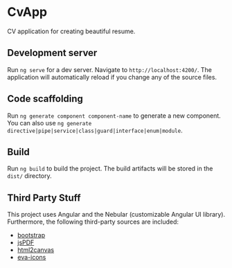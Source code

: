 # CvApp

CV application for creating beautiful resume.

## Development server

Run `ng serve` for a dev server. Navigate to `http://localhost:4200/`. The application will automatically reload if you change any of the source files.

## Code scaffolding

Run `ng generate component component-name` to generate a new component. You can also use `ng generate directive|pipe|service|class|guard|interface|enum|module`.

## Build

Run `ng build` to build the project. The build artifacts will be stored in the `dist/` directory.

## Third Party Stuff

This project uses Angular and the Nebular (customizable Angular UI library). Furthermore, the following third-party sources are included:

* [bootstrap](https://getbootstrap.com)
* [jsPDF](https://github.com/parallax/jsPDF)
* [html2canvas](https://github.com/niklasvh/html2canvas)
* [eva-icons](https://akveo.github.io/eva-icons/#/)
